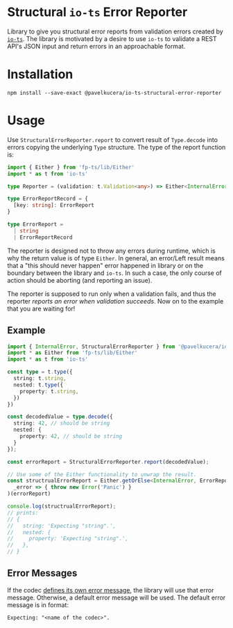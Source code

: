 # Structural `io-ts` Error Reporter

Library to give you structural error reports from validation errors created by
 [`io-ts`](https://github.com/gcanti/io-ts).
The library is motivated by a desire to use `io-ts` to validate a REST API's JSON input and return errors in an approachable format.

# Installation

```shell script
npm install --save-exact @pavelkucera/io-ts-structural-error-reporter
```

# Usage

Use `StructuralErrorReporter.report` to convert result of `Type.decode` into errors copying the underlying `Type` structure.
The type of the report function is:
```typescript
import { Either } from 'fp-ts/lib/Either'
import * as t from 'io-ts'

type Reporter = (validation: t.Validation<any>) => Either<InternalError, ErrorReport>

type ErrorReportRecord = {
  [key: string]: ErrorReport
}

type ErrorReport =
  | string
  | ErrorReportRecord
```

The reporter is designed not to throw any errors during runtime, which is why the return value is of type `Either`.
In general, an error/Left result means that a "this should never happen" error happened in library or on the boundary between the library and `io-ts`.
In such a case, the only course of action should be aborting (and reporting an issue).

The reporter is supposed to run only when a validation fails, and thus the reporter *reports an error when validation succeeds*. 
Now on to the example that you are waiting for!

## Example 

```typescript
import { InternalError, StructuralErrorReporter } from '@pavelkucera/io-ts-structural-error-reporter'
import * as Either from 'fp-ts/lib/Either'
import * as t from 'io-ts'

const type = t.type({
  string: t.string,
  nested: t.type({
    property: t.string,
  })
})

const decodedValue = type.decode({
  string: 42, // should be string
  nested: {
    property: 42, // should be string
  }
});

const errorReport = StructuralErrorReporter.report(decodedValue);

// Use some of the Either functionality to unwrap the result.
const structrualErrorReport = Either.getOrElse<InternalError, ErrorReport>(
  _error => { throw new Error('Panic') }
)(errorReport)

console.log(structrualErrorReport);
// prints:
// {
//   string: 'Expecting "string".',
//   nested: {
//     property: 'Expecting "string".',
//   },
// }
```

## Error Messages

If the codec [defines its own error message](https://github.com/gcanti/io-ts/blob/master/index.md#custom-error-messages), the library will use that error message.
Otherwise, a default error message will be used.
The default error message is in format:
```
Expecting: "<name of the codec>".
```
